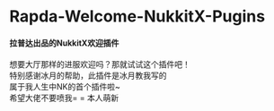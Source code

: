 # Rapda-Welcome-NukkitX-Pugins
#### 拉普达出品的NukkitX欢迎插件
想要大厅那样的进服欢迎吗？那就试试这个插件吧！  
特别感谢冰月的帮助，此插件是冰月教我写的  
属于我人生中NK的首个插件啦~  
希望大佬不要喷我= = 本人萌新  
